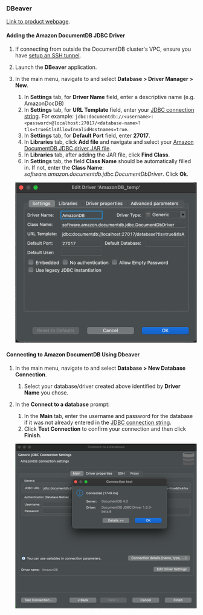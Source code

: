 ### DBeaver
[Link to product webpage](https://dbeaver.io).

#### Adding the Amazon DocumentDB JDBC Driver
1. If connecting from outside the DocumentDB cluster's VPC, ensure you have [setup an SSH tunnel](setup.md#using-an-ssh-tunnel-to-connect-to-amazon-documentdb).
2. Launch the **DBeaver** application.
3. In the main menu, navigate to and select **Database > Driver Manager > New**.
    1. In **Settings** tab, for **Driver Name** field, enter a descriptive name (e.g. AmazonDocDB)
    2. In **Settings** tab, for **URL Template** field, enter your [JDBC connection string](connection-string.md). 
    For example: `jdbc:documentdb://<username>:<password>@localhost:27017/<database-name>?tls=true&tlsAllowInvalidHostnames=true`.
    3. In **Settings** tab, for **Default Port** field, enter **27017**.
    4. In **Libraries** tab, click **Add file** and navigate and select your [Amazon DocumentDB JDBC driver JAR file](setup.md#documentdb-jdbc-driver).
    5. In **Libraries** tab, after adding the JAR file, click **Find Class**.
    6. In **Settings** tab, the field **Class Name** should be automatically filled in. If not, enter the 
    **Class Name**: *software.amazon.documentdb.jdbc.DocumentDbDriver*. Click **Ok**.
    
    ![Driver Manager](../images/dbeaver/dbeaver-driver-manager.png)

#### Connecting to Amazon DocumentDB Using Dbeaver
1. In the main menu, navigate to and select **Database > New Database Connection**.
    1. Select your database/driver created above identified by **Driver Name** you chose.
2. In the **Connect to a database** prompt:
    1. In the **Main** tab, enter the username and password for the database if it was not already entered in 
    the [JDBC connection string](connection-string.md).
    2. Click **Test Connection** to confirm your connection and then click **Finish**.

    ![Connect to DB](../images/dbeaver/dbeaver-connect-to-db.png)